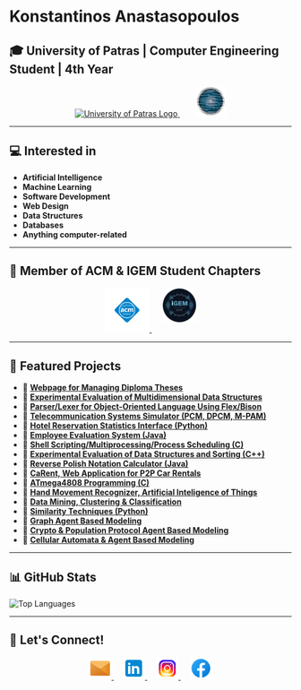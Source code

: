# Konstantinos Anastasopoulos

## 🎓 **University of Patras | Computer Engineering Student | 4th Year**  

<p align="center">
  <a href="https://www.upatras.gr/en/" target="_blank">
    <img src="https://raw.githubusercontent.com/EgwDean/assets/main/logos/upatras.png" height="50" alt="University of Patras Logo">
  </a>
  &nbsp;&nbsp;&nbsp;&nbsp;&nbsp;&nbsp;
  <a href="https://www.ceid.upatras.gr/en/home/" target="_blank">
    <img src="https://raw.githubusercontent.com/EgwDean/assets/main/logos/ceid.png" height="55" alt="CEID Logo">
  </a>
</p>

---

## 💻 Interested in  
- **Artificial Intelligence**
- **Machine Learning**
- **Software Development**
- **Web Design**
- **Data Structures**
- **Databases**
- **Anything computer-related**  

---

## 🚀 Member of **ACM** & **IGEM** Student Chapters  

<p align="center">
  <a href="https://acmupatras.acm.org/" target="_blank">
    <img src="https://raw.githubusercontent.com/EgwDean/assets/main/logos/acm.png" width="80" alt="ACM Logo">
  </a>
  &nbsp;&nbsp;&nbsp;&nbsp;
  <a href="https://igem.org/" target="_blank">
    <sup><sup><sup><sup><img src="https://raw.githubusercontent.com/EgwDean/assets/main/logos/IGEM%20%CE%BA%CF%85%CE%BA%CE%BB%CE%B9%CE%BA%CF%8C.png" width="60" alt="IGEM Logo"></sup></sup></sup></sup>
  </a>
</p> 

---

## 🌟 Featured Projects  

- 🔹 **[Webpage for Managing Diploma Theses](https://github.com/EgwDean/Web-Project-24-25)**  
- 🔹 **[Experimental Evaluation of Multidimensional Data Structures](https://github.com/EgwDean/MDS)**  
- 🔹 **[Parser/Lexer for Object-Oriented Language Using Flex/Bison](https://github.com/EgwDean/Flex-Bison-Project-23-24)**  
- 🔹 **[Telecommunication Systems Simulator (PCM, DPCM, M-PAM)](https://github.com/EgwDean/Digital-Telecommunications-Project-24-25)**  
- 🔹 **[Hotel Reservation Statistics Interface (Python)](https://github.com/EgwDean/Python-DB-Project-23-24)**  
- 🔹 **[Employee Evaluation System (Java)](https://github.com/EgwDean/Databases-Project-23-24)**  
- 🔹 **[Shell Scripting/Multiprocessing/Process Scheduling (C)](https://github.com/EgwDean/OS-Project-23-24)**  
- 🔹 **[Experimental Evaluation of Data Structures and Sorting (C++)](https://github.com/EgwDean/DS-Project-23)**  
- 🔹 **[Reverse Polish Notation Calculator (Java)](https://github.com/EgwDean/RPN-Calculator-21-22)**
- 🔹 **[CaRent, Web Application for P2P Car Rentals](https://github.com/EgwDean/Software-Engineering-Project-24-25)**
- 🔹 **[ATmega4808 Programming (C)](https://github.com/EgwDean/Advanced-Microprocessors-Lab)**
- 🔹 **[Hand Movement Recognizer, Artificial Inteligence of Things](https://github.com/EgwDean/Sensor-Network-Project-24-25)**
- 🔹 **[Data Mining, Clustering & Classification](https://github.com/EgwDean/Data-Mining-Project-24-25)**
- 🔹 **[Similarity Techniques (Python)](https://github.com/EgwDean/ATDS-Project-24-25)**
- 🔹 **[Graph Agent Based Modeling](https://github.com/EgwDean/Decentralized-Computing-Project-24-25)**
- 🔹 **[Crypto & Population Protocol Agent Based Modeling](https://github.com/EgwDean/Decentralized-Computing-Project-2-24-25)**
- 🔹 **[Cellular Automata & Agent Based Modeling](https://github.com/EgwDean/Decentralized-Computing-Project-3-24-25)**

---

## 📊 GitHub Stats  

![Top Languages](https://github-readme-stats.vercel.app/api/top-langs/?username=EgwDean&layout=compact&theme=github_dark)  

---

## 🤝 Let's Connect!  

<p align="center">
  <a href="mailto:k.matsaniaou2003@gmail.com" target="_blank">
    <img src="https://raw.githubusercontent.com/EgwDean/assets/main/logos/email.png" height="40" alt="Email">
  </a>
  &nbsp;&nbsp;&nbsp;
  <a href="https://www.linkedin.com/in/konstantinos-anastasopoulos-979770151/" target="_blank">
    <img src="https://raw.githubusercontent.com/EgwDean/assets/main/logos/linkedin.png" height="40" alt="LinkedIn">
  </a>
  &nbsp;&nbsp;&nbsp;
  <a href="https://www.instagram.com/egwdean/" target="_blank">
    <img src="https://raw.githubusercontent.com/EgwDean/assets/main/logos/instagram.png" height="40" alt="Instagram">
  </a>
  &nbsp;&nbsp;&nbsp;
  <a href="https://www.facebook.com/egwdean/" target="_blank">
    <img src="https://raw.githubusercontent.com/EgwDean/assets/main/logos/facebook.png" height="40" alt="Facebook">
  </a>
</p>
